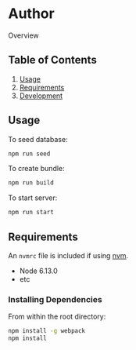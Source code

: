 # Author

Overview



## Table of Contents

1. [Usage](#Usage)
1. [Requirements](#requirements)
1. [Development](#development)

## Usage

To seed database:
```sh
npm run seed
```
To create bundle:
```sh
npm run build
```
To start server:
```sh
npm run start
```

## Requirements

An `nvmrc` file is included if using [nvm](https://github.com/creationix/nvm).

- Node 6.13.0
- etc

### Installing Dependencies

From within the root directory:

```sh
npm install -g webpack
npm install
```
